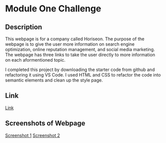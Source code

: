 # Module One Challenge

## Description
This webpage is for a company called Horiseon. The purpose of the webpage is to give the user more information on search engine optimization, online reputation management, and social media marketing. The webpage has three links to take the user directly to more information on each aformentioned topic.

I completed this project by downloading the starter code from github and refactoring it using VS Code. I used HTML and CSS to refactor the code into semantic elements and clean up the style page. 

## Link
[Link](https://cslunsford.github.io/module-one-challenge/Develop/)

## Screenshots of Webpage
[Screenshot 1](https://github.com/cslunsford/module-one-challenge/blob/main/Develop/assets/images/Screenshot%202023-06-05%20at%201.20.21%20PM.png)
[Screenshot 2](https://github.com/cslunsford/module-one-challenge/blob/main/Develop/assets/images/Screenshot%202023-06-05%20at%201.20.45%20PM.png)
